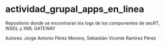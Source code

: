 # actividad_grupal_apps_en_linea
Repositorio donde se encontraran los logs de los componentes de secRT, WSDL y XML GATEWAY

Autores:
Jorge Antonio Pérez Moreno,
Sebastián Vicente Ramírez Pérez
